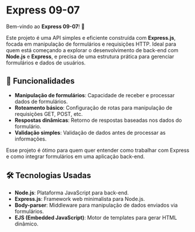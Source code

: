 # Express 09-07

Bem-vindo ao **Express 09-07**! 🚀

Este projeto é uma API simples e eficiente construída com **Express.js**, focada em manipulação de formulários e requisições HTTP. Ideal para quem está começando a explorar o desenvolvimento de back-end com **Node.js** e **Express**, e precisa de uma estrutura prática para gerenciar formulários e dados de usuários.

## 🚀 Funcionalidades

- **Manipulação de formulários**: Capacidade de receber e processar dados de formulários.
- **Roteamento básico**: Configuração de rotas para manipulação de requisições GET, POST, etc.
- **Respostas dinâmicas**: Retorno de respostas baseadas nos dados do formulário.
- **Validação simples**: Validação de dados antes de processar as informações.
  
Esse projeto é ótimo para quem quer entender como trabalhar com Express e como integrar formulários em uma aplicação back-end.

## 🛠 Tecnologias Usadas

- **Node.js**: Plataforma JavaScript para back-end.
- **Express.js**: Framework web minimalista para Node.js.
- **Body-parser**: Middleware para manipulação de dados enviados via formulários.
- **EJS (Embedded JavaScript)**: Motor de templates para gerar HTML dinâmico.
